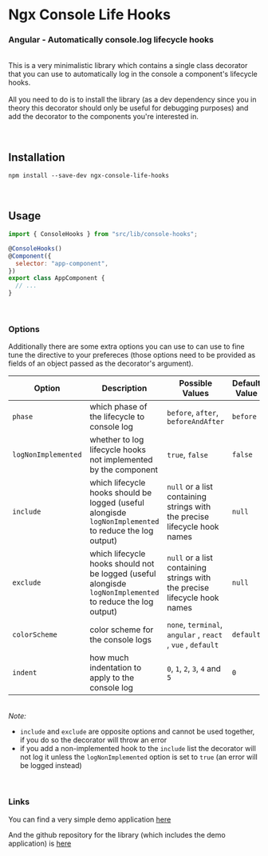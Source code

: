 # Ngx Console Life Hooks

### Angular - Automatically console.log lifecycle hooks

\
This is a very minimalistic library which contains a single
class decorator that you can use to automatically log in the console a component's lifecycle hooks.
\
\
All you need to do is to install the library (as a dev dependency since you in theory this decorator should only be useful for debugging purposes) and add the decorator to the components you're interested in.

\
&NewLine;

## Installation

`npm install --save-dev ngx-console-life-hooks`

\
&NewLine;

## Usage

```js
import { ConsoleHooks } from "src/lib/console-hooks";

@ConsoleHooks()
@Component({
  selector: "app-component",
})
export class AppComponent {
  // ...
}
```

\
&NewLine;

### Options

Additionally there are some extra options you can use to can use to fine tune the directive to your prefereces
(those options need to be provided as fields of an
object passed as the decorator's argument).

| Option              | Description                                                                                                | Possible Values                                                           | Default Value |
| ------------------- | ---------------------------------------------------------------------------------------------------------- | ------------------------------------------------------------------------- | ------------- |
| `phase`             | which phase of the lifecycle to console log                                                                | `before`, `after`, `beforeAndAfter`                                       | `before`      |
| `logNonImplemented` | whether to log lifecycle hooks not implemented by the component                                            | `true`, `false`                                                           | `false`       |
| `include`           | which lifecycle hooks should be logged (useful alongisde `logNonImplemented` to reduce the log output)     | `null` or a list containing strings with the precise lifecycle hook names | `null`        |
| `exclude`           | which lifecycle hooks should not be logged (useful alongisde `logNonImplemented` to reduce the log output) | `null` or a list containing strings with the precise lifecycle hook names | `null`        |
| `colorScheme`       | color scheme for the console logs                                                                          | `none`, `terminal`, `angular` , `react` , `vue` , `default`               | `default`     |
| `indent`            | how much indentation to apply to the console log                                                           | `0`, `1`, `2`, `3`, `4` and `5`                                           | `0`           |

\
_Note:_

- `include` and `exclude` are opposite options and cannot be used together, if you do so the decorator will throw an error
- if you add a non-implemented hook to the `include` list the decorator will not log it unless the `logNonImplemented` option is set to `true` (an error will be logged instead)

\
&NewLine;

### Links

You can find a very simple demo application [here](https://ngx-console-life-hooks.netlify.app)

And the github repository for the library (which includes the demo application) is [here](https://github.com/dario-piotrowicz/ngx-console-life-hooks)

